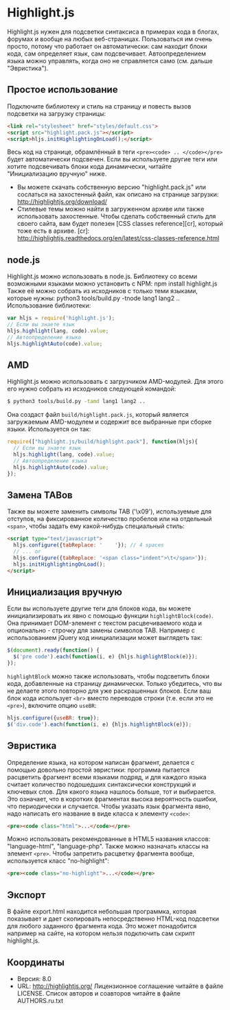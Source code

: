 # Highlight.js
Highlight.js нужен для подсветки синтаксиса в примерах кода в блогах,
форумах и вообще на любых веб-страницах. Пользоваться им очень просто,
потому что работает он автоматически: сам находит блоки кода, сам
определяет язык, сам подсвечивает.
Автоопределением языка можно управлять, когда оно не справляется само (см.
дальше "Эвристика").

## Простое использование
Подключите библиотеку и стиль на страницу и повесть вызов подсветки на
загрузку страницы:
```html
<link rel="stylesheet" href="styles/default.css">
<script src="highlight.pack.js"></script>
<script>hljs.initHighlightingOnLoad();</script>
```
Весь код на странице, обрамлённый в теги `<pre><code> .. </code></pre>`
будет автоматически подсвечен. Если вы используете другие теги или хотите
подсвечивать блоки кода динамически, читайте "Инициализацию вручную" ниже.
- Вы можете скачать собственную версию "highlight.pack.js" или сослаться
  на захостенный файл, как описано на странице загрузки:
  <http://highlightjs.org/download/>
- Стилевые темы можно найти в загруженном архиве или также использовать
  захостенные. Чтобы сделать собственный стиль для своего сайта, вам
  будет полезен [CSS classes reference][cr], который тоже есть в архиве.
[cr]: http://highlightjs.readthedocs.org/en/latest/css-classes-reference.html

## node.js
Highlight.js можно использовать в node.js. Библиотеку со всеми возможными языками можно
установить с NPM:
    npm install highlight.js
Также её можно собрать из исходников с только теми языками, которые нужны:
    python3 tools/build.py -tnode lang1 lang2 ..
Использование библиотеки:
```javascript
var hljs = require('highlight.js');
// Если вы знаете язык
hljs.highlight(lang, code).value;
// Автоопределение языка
hljs.highlightAuto(code).value;
```

## AMD
Highlight.js можно использовать с загрузчиком AMD-модулей.  Для этого его
нужно собрать из исходников следующей командой:
```bash
$ python3 tools/build.py -tamd lang1 lang2 ..
```
Она создаст файл `build/highlight.pack.js`, который является загружаемым
AMD-модулем и содержит все выбранные при сборке языки. Используется он так:
```javascript
require(["highlight.js/build/highlight.pack"], function(hljs){
  // Если вы знаете язык
  hljs.highlight(lang, code).value;
  // Автоопределение языка
  hljs.highlightAuto(code).value;
});
```

## Замена TABов
Также вы можете заменить символы TAB ('\x09'), используемые для отступов, на
фиксированное количество пробелов или на отдельный `<span>`, чтобы задать ему
какой-нибудь специальный стиль:
```html
<script type="text/javascript">
  hljs.configure({tabReplace: '    '}); // 4 spaces
  // ... or
  hljs.configure({tabReplace: '<span class="indent">\t</span>'});
  hljs.initHighlightingOnLoad();
</script>
```

## Инициализация вручную
Если вы используете другие теги для блоков кода, вы можете инициализировать их
явно с помощью функции `highlightBlock(code)`. Она принимает DOM-элемент с
текстом расцвечиваемого кода и опционально - строчку для замены символов TAB.
Например с использованием jQuery код инициализации может выглядеть так:
```javascript
$(document).ready(function() {
  $('pre code').each(function(i, e) {hljs.highlightBlock(e)});
});
```
`highlightBlock` можно также использовать, чтобы подсветить блоки кода,
добавленные на страницу динамически. Только убедитесь, что вы не делаете этого
повторно для уже раскрашенных блоков.
Если ваш блок кода использует `<br>` вместо переводов строки (т.е. если это не
`<pre>`), включите опцию `useBR`:
```javascript
hljs.configure({useBR: true});
$('div.code').each(function(i, e) {hljs.highlightBlock(e)});
```

## Эвристика
Определение языка, на котором написан фрагмент, делается с помощью
довольно простой эвристики: программа пытается расцветить фрагмент всеми
языками подряд, и для каждого языка считает количество подошедших
синтаксически конструкций и ключевых слов. Для какого языка нашлось больше,
тот и выбирается.
Это означает, что в коротких фрагментах высока вероятность ошибки, что
периодически и случается. Чтобы указать язык фрагмента явно, надо написать
его название в виде класса к элементу `<code>`:
```html
<pre><code class="html">...</code></pre>
```
Можно использовать рекомендованные в HTML5 названия классов:
"language-html", "language-php". Также можно назначать классы на элемент
`<pre>`.
Чтобы запретить расцветку фрагмента вообще, используется класс "no-highlight":
```html
<pre><code class="no-highlight">...</code></pre>
```

## Экспорт
В файле export.html находится небольшая программка, которая показывает и дает
скопировать непосредственно HTML-код подсветки для любого заданного фрагмента кода.
Это может понадобится например на сайте, на котором нельзя подключить сам скрипт
highlight.js.

## Координаты
- Версия: 8.0
- URL:    http://highlightjs.org/
Лицензионное соглашение читайте в файле LICENSE.
Список авторов и соавторов читайте в файле AUTHORS.ru.txt

